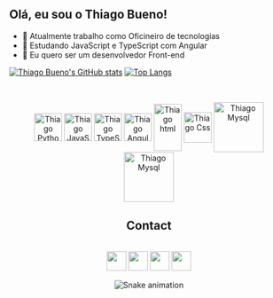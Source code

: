 ## Olá, eu sou o Thiago Bueno!

- 🔭 Atualmente trabalho como Oficineiro de tecnologias
- 🌱 Estudando JavaScript e TypeScript com Angular
- 🎈 Eu quero ser um desenvolvedor Front-end


[![Thiago Bueno's GitHub stats](https://github-readme-stats.vercel.app/api?username=ThiagoEHBueno)](https://https://github.com/ThiagoEHBueno/github-readme-stats)
[![Top Langs](https://github-readme-stats.vercel.app/api/top-langs/?username=ThiagoEHBueno&size_weight=0.5&count_weight=1&langs_count=8&layout=compact&theme=tokyonight)](https://github.com/ThiagoEHBueno/github-readme-stats)


  ##
<div align="center" style="display:inline_block"><br>
  <img align="center" height="50" width="50" src="https://cdn.jsdelivr.net/gh/devicons/devicon/icons/python/python-original.svg" alt="Thiago Python">
  <img align="center" height="50" width="50" src="https://cdn.jsdelivr.net/gh/devicons/devicon/icons/javascript/javascript-plain.svg" alt="Thiago JavaScript">
  <img align="center" height="50" width="50" src="https://cdn.jsdelivr.net/gh/devicons/devicon/icons/typescript/typescript-original.svg" alt="Thiago TypeScript"/>
  <img align="center" height="50" width="50" src="https://cdn.jsdelivr.net/gh/devicons/devicon/icons/angularjs/angularjs-original.svg" alt="Thiago Angular"/>
  <img align="center" height="85" width="50" src="https://cdn.jsdelivr.net/gh/devicons/devicon/icons/html5/html5-plain-wordmark.svg" alt="Thiago html">
  <img align="center" height="55" width="50" src="https://cdn.jsdelivr.net/gh/devicons/devicon/icons/css3/css3-plain-wordmark.svg" alt="Thiago Css">
  <img align="center" height="90" width="90" src="https://cdn.jsdelivr.net/gh/devicons/devicon/icons/mysql/mysql-original-wordmark.svg" alt="Thiago Mysql">
  <img align="center" height="90" width="90" src="https://cdn.jsdelivr.net/gh/devicons/devicon/icons/git/git-plain-wordmark.svg" alt="Thiago Mysql">
  
 <div>

## Contact
 
<div align="center" style="display:inline_block"><br>
  <a href="https://www.linkedin.com/in/thiago-bueno-755244203/" target="_blank"><img  height="35" widtdh="35" src="https://cdn.jsdelivr.net/gh/devicons/devicon/icons/linkedin/linkedin-original.svg" target="_blank"/></a> 
  <a href="https://instagram.com/thiago.bueno.3956?igshid=MzNlNGNkZWQ4Mg==" target="_blank"><img  height="35" widtdh="35" src="https://upload.wikimedia.org/wikipedia/commons/e/e7/Instagram_logo_2016.svg" target="_blank"/></a>
  <a href="mailto:thiagobueno1933@gmail.com" target="_blank"><img height="35" width="35" src="https://upload.wikimedia.org/wikipedia/commons/7/7e/Gmail_icon_%282020%29.svg"></a>
  <a href="https://web.whatsapp.com/send?phone=12982332422" target="_blank"><img height="35" width="35" src="https://upload.wikimedia.org/wikipedia/commons/6/6b/WhatsApp.svg"></a>
  
</div>

![Snake animation](https://github.com/ThiagoEHBueno/ThiagoEHBueno/blob/output/github-contribution-grid-snake.svg)
